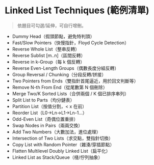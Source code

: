# Linked List Techniques (範例清單)

> 依題目可勾選/延伸，可自行增刪。

- Dummy Head（假頭節點，避免特判頭）
- Fast/Slow Pointers（快慢指針，Floyd Cycle Detection）
- Reverse Whole List（整串反轉）
- Reverse Sublist [m..n]（區間反轉）
- Reverse in k-Group（每 k 個反轉）
- Reverse Even-Length Groups（偶數長度分組反轉）
- Group Reversal / Chunking（分段反轉/拼接）
- Two Pointers from Ends（雙指針首尾逼近，用於回文判斷等）
- Remove N-th From End（從尾數第 N 個刪除）
- Merge Two/K Sorted Lists（合併兩個 / K 個已排序串列）
- Split List to Parts（均分鏈表）
- Partition List（按值分割，< x 在前）
- Reorder List（L0->Ln->L1->Ln-1...）
- Odd-Even List（奇偶位置重排）
- Swap Nodes in Pairs（兩兩交換）
- Add Two Numbers（大數加法，進位處理）
- Intersection of Two Lists（求交點，雙指針切換）
- Copy List with Random Pointer（雜湊/穿插節點）
- Flatten Multilevel Doubly Linked List（扁平化）
- Linked List as Stack/Queue（棧/佇列抽象）